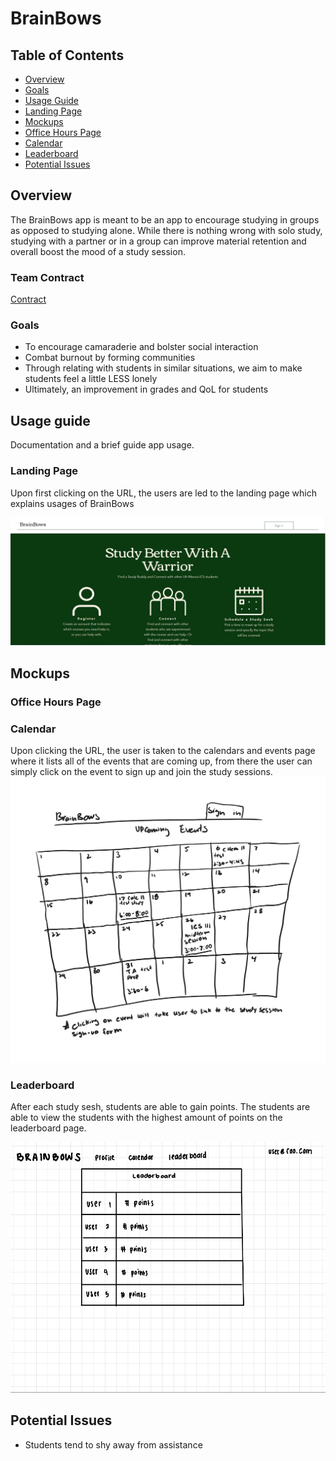 # BrainBows

## Table of Contents

* [Overview](#overview)
* [Goals](#goals)
* [Usage Guide](#usage-guide)
* [Landing Page](#landing-page)
* [Mockups](#mockups)
* [Office Hours Page](#office-hours-page)
* [Calendar](#calendar)
* [Leaderboard](#leaderboard)
* [Potential Issues](#potential-issues)


## Overview

The BrainBows app is meant to be an app to encourage studying in groups as opposed to studying alone. While there is nothing wrong with solo study, studying with a partner or in a group can improve material retention and overall boost the mood of a study session.

### Team Contract

[Contract](https://docs.google.com/document/d/1UTXUBMOhgexRM0GUk0DjcuveB0k8kVmOhDpdFOcIGlo/edit)

### Goals

* To encourage camaraderie and bolster social interaction
* Combat burnout by forming communities
* Through relating with students in similar situations, we aim to make students feel a little LESS lonely
* Ultimately, an improvement in grades and QoL for students

## Usage guide

Documentation and a brief guide app usage.

### Landing Page

Upon first clicking on the URL, the users are led to the landing page which explains usages of BrainBows

<img src="/doc/brainbows-landing-page.png">

## Mockups

### Office Hours Page

### Calendar
Upon clicking the URL, the user is taken to the calendars and events page where it lists all of the events that are coming up, from there the user can simply click on the event to sign up and join the study sessions.
<img width ="800px" src="/doc/calendarpage.png">

### Leaderboard

After each study sesh, students are able to gain points. The students are able to view the students with the highest amount of points on the leaderboard page.

<img src="/doc/brainbows-leaderboard-page.png">

## Potential Issues

* Students tend to shy away from assistance
